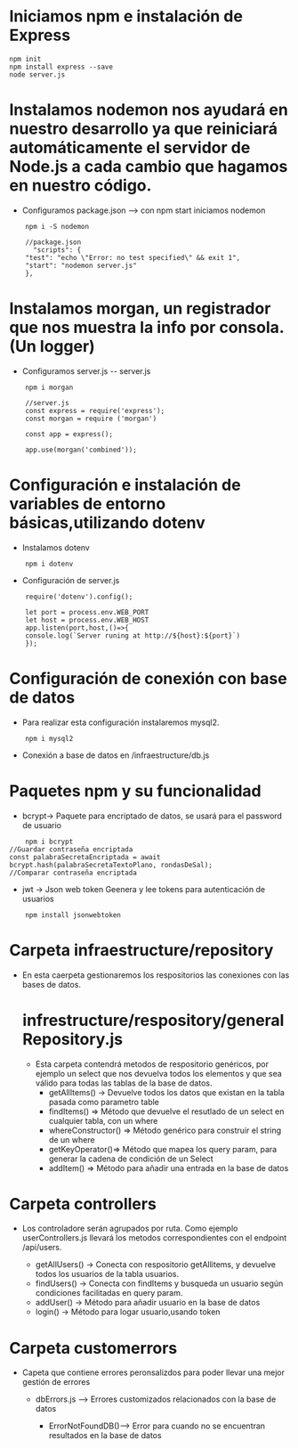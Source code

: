 # Iniciamos npm e instalación de Express

```
npm init
npm install express --save
node server.js
```

# Instalamos nodemon nos ayudará en nuestro desarrollo ya que reiniciará automáticamente el servidor de Node.js a cada cambio que hagamos en nuestro código.
* Configuramos package.json -->  con npm start iniciamos nodemon
```
    npm i -S nodemon
```

    
```
    //package.json
      "scripts": {
    "test": "echo \"Error: no test specified\" && exit 1",
    "start": "nodemon server.js"
    },
```

# Instalamos morgan, un registrador que nos muestra la info por consola. (Un logger)
* Configuramos server.js  -- server.js 
```
    npm i morgan
```
 

```
    //server.js
    const express = require('express');
    const morgan = require ('morgan')

    const app = express();

    app.use(morgan('combined'));
```
# Configuración e instalación de variables de entorno básicas,utilizando dotenv
* Instalamos dotenv
```
    npm i dotenv 
```
* Configuración de server.js
```
    require('dotenv').config();
```
```
    let port = process.env.WEB_PORT
    let host = process.env.WEB_HOST
    app.listen(port,host,()=>{
    console.log(`Server runing at http://${host}:${port}`)
    }); 
```

# Configuración de conexión con base de datos
*  Para realizar esta configuración instalaremos mysql2.
```
    npm i mysql2
```
* Conexión a base de datos en /infraestructure/db.js

# Paquetes npm y su funcionalidad
* bcrypt-> Paquete para encriptado de datos, se usará para el password de usuario
```
    npm i bcrypt
//Guardar contraseña encriptada
const palabraSecretaEncriptada = await bcrypt.hash(palabraSecretaTextoPlano, rondasDeSal);
//Comparar contraseña encriptada
```
* jwt -> Json web token Geenera y lee tokens para autenticación de usuarios
```
    npm install jsonwebtoken
```

# Carpeta infraestructure/repository
* En esta caerpeta gestionaremos los respositorios las conexiones con las bases de datos.

    # infrestructure/respository/generalRepository.js
    * Esta carpeta contendrá metodos de respositorio genéricos, por ejemplo un select que nos devuelva todos los elementos y que sea válido para todas las tablas de la base de datos.
        * getAllItems() -> Devuelve todos los datos que existan en la tabla pasada como parametro table
        * findItems() => Método que devuelve el resutlado de un select en cualquier tabla, con un where
        * whereConstructor() => Método genérico para construir el string de un where
        * getKeyOperator()=> Método que mapea los query param, para generar la cadena de condición de un Select
        * addItem() => Método para añadir una entrada en la base de datos


# Carpeta controllers
* Los controladore serán agrupados por ruta. Como ejemplo userControllers.js llevará los metodos correspondientes con el endpoint /api/users.

    * getAllUsers() -> Conecta con respositorio getAllitems, y devuelve todos los usuarios de la tabla usuarios.
    * findUsers() ->  Conecta con findItems y busqueda un usuario según condiciones facilitadas en query param.
    * addUser() -> Método para añadir usuario en la base de datos
    * login() -> Método para logar usuario,usando token

# Carpeta customerrors
* Capeta que contiene errores peronsalizdos para poder llevar una mejor gestión de errores 

    * dbErrors.js --> Errores customizados relacionados con la base de datos

        * ErrorNotFoundDB()--> Error para cuando no se encuentran resultados en la base de datos



